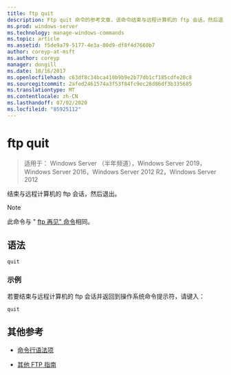 ```yaml
---
title: ftp quit
description: Ftp quit 命令的参考文章，该命令结束与远程计算机的 ftp 会话，然后退出。
ms.prod: windows-server
ms.technology: manage-windows-commands
ms.topic: article
ms.assetid: f5de9a79-5177-4e3a-80d9-df8f4d7660b7
author: coreyp-at-msft
ms.author: coreyp
manager: dongill
ms.date: 10/16/2017
ms.openlocfilehash: c63df8c34bca410b9b9e2b77db1cf185cdfe20c8
ms.sourcegitcommit: 2afed2461574a3f53f84fc9ec28d86df3b335685
ms.translationtype: MT
ms.contentlocale: zh-CN
ms.lasthandoff: 07/02/2020
ms.locfileid: "85925112"
---
```

# <a name="ftp-quit"></a>ftp quit

> 适用于： Windows Server （半年频道），Windows Server 2019，Windows Server 2016，Windows Server 2012 R2，Windows Server 2012

结束与远程计算机的 ftp 会话，然后退出。

> [!NOTE]
> 此命令与 " [ftp 再见" 命令](ftp-bye.md)相同。

## <a name="syntax"></a>语法

```
quit
```

### <a name="examples"></a>示例

若要结束与远程计算机的 ftp 会话并返回到操作系统命令提示符，请键入：

```
quit
```

## <a name="additional-references"></a>其他参考

- [命令行语法项](command-line-syntax-key.md)

- [其他 FTP 指南](https://docs.microsoft.com/previous-versions/orphan-topics/ws.10/cc756013(v=ws.10))
